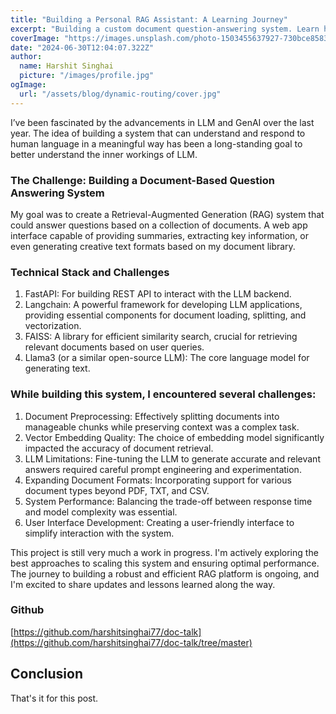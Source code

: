 ```yaml
---
title: "Building a Personal RAG Assistant: A Learning Journey"
excerpt: "Building a custom document question-answering system. Learn how I leveraged LLMs, Langchain, and FastAPI to create a powerful tool that can answer questions based on your documents."
coverImage: "https://images.unsplash.com/photo-1503455637927-730bce8583c0?q=80&w=2070&auto=format&fit=crop&ixlib=rb-4.0.3&ixid=M3wxMjA3fDB8MHxwaG90by1wYWdlfHx8fGVufDB8fHx8fA%3D%3D"
date: "2024-06-30T12:04:07.322Z"
author:
  name: Harshit Singhai
  picture: "/images/profile.jpg"
ogImage:
  url: "/assets/blog/dynamic-routing/cover.jpg"
---
```


I’ve been fascinated by the advancements in LLM and GenAI over the last year. The idea of building a system that can understand and respond to human language in a meaningful way has been a long-standing goal to better understand the inner workings of LLM.

### The Challenge: Building a Document-Based Question Answering System

My goal was to create a Retrieval-Augmented Generation (RAG) system that could answer questions based on a collection of documents. A web app interface capable of providing summaries, extracting key information, or even generating creative text formats based on my document library.

### Technical Stack and Challenges

1. FastAPI: For building REST API to interact with the LLM backend.
2. Langchain: A powerful framework for developing LLM applications, providing essential components for document loading, splitting, and vectorization.
3. FAISS: A library for efficient similarity search, crucial for retrieving relevant documents based on user queries.
4. Llama3 (or a similar open-source LLM): The core language model for generating text.

### While building this system, I encountered several challenges:

1. Document Preprocessing: Effectively splitting documents into manageable chunks while preserving context was a complex task.
2. Vector Embedding Quality: The choice of embedding model significantly impacted the accuracy of document retrieval.
3. LLM Limitations: Fine-tuning the LLM to generate accurate and relevant answers required careful prompt engineering and experimentation.
4. Expanding Document Formats: Incorporating support for various document types beyond PDF, TXT, and CSV.
5. System Performance: Balancing the trade-off between response time and model complexity was essential.
6. User Interface Development: Creating a user-friendly interface to simplify interaction with the system.

This project is still very much a work in progress. I'm actively exploring the best approaches to scaling this system and ensuring optimal performance. The journey to building a robust and efficient RAG platform is ongoing, and I'm excited to share updates and lessons learned along the way.

### Github

[https://github.com/harshitsinghai77/doc-talk](https://github.com/harshitsinghai77/doc-talk/tree/master)

## Conclusion

That's it for this post.
